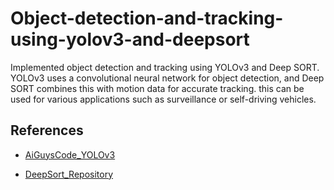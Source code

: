 # Object-detection-and-tracking-using-yolov3-and-deepsort
Implemented object detection and tracking using YOLOv3 and Deep SORT. YOLOv3 uses a convolutional neural network for object detection, and Deep SORT combines this with motion data for accurate tracking. this can be used for various applications such as surveillance or self-driving vehicles.
## References
* [AiGuysCode_YOLOv3](https://github.com/theAIGuysCode/yolov3_deepsort "AiGuysCode")

* [DeepSort_Repository](https://github.com/nwojke/deep_sort "DeepSort")


